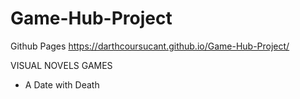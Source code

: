 # Game-Hub-Project

Github Pages
https://darthcoursucant.github.io/Game-Hub-Project/


VISUAL NOVELS GAMES
- A Date with Death